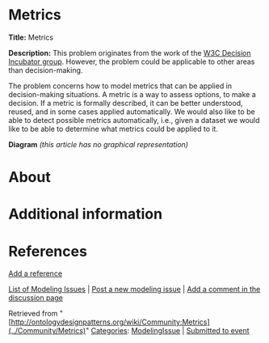 #  Metrics


__Title:__ Metrics


__Description:__ This problem originates from the work of the [W3C Decision Incubator group](http://www.w3.org/2005/Incubator/decision/wiki/Main_Page "http://www.w3.org/2005/Incubator/decision/wiki/Main_Page"). However, the problem could be applicable to other areas than decision-making.


The problem concerns how to model metrics that can be applied in decision-making situations. A metric is a way to assess options, to make a decision. If a metric is formally described, it can be better understood, reused, and in some cases applied automatically. We would also like to be able to detect possible metrics automatically, i.e., given a dataset we would like to be able to determine what metrics could be applied to it. 


__Diagram__
_(this article has no graphical representation)_



#  About


  




#  Additional information


#  References


[Add a reference](index.php@title=Odp%253AAdd_reference&subject=../Community/Metrics "http://ontologydesignpatterns.org/wiki/index.php?title=Odp:Add_reference&subject=Community%3AMetrics")


  




 [List of Modeling Issues](../Community/Main "Community:Main") | [Post a new modeling issue](../Community/PostModelingIssue "Community:PostModelingIssue") | [Add a comment in the discussion page](index.php@title=Odp%253AAdd_comment&target=Community_talk%253AMetrics.html#New_comment "http://ontologydesignpatterns.org/wiki/index.php?title=Odp:Add_comment&target=Community_talk:Metrics#New_comment")


Retrieved from "[http://ontologydesignpatterns.org/wiki/Community:Metrics](../Community/Metrics)"
 [Categories](http://ontologydesignpatterns.org/wiki/Special:Categories "Special:Categories"): [ModelingIssue](../Category/ModelingIssue "Category:ModelingIssue") | [Submitted to event](../Category/Submitted_to_event "Category:Submitted to event")